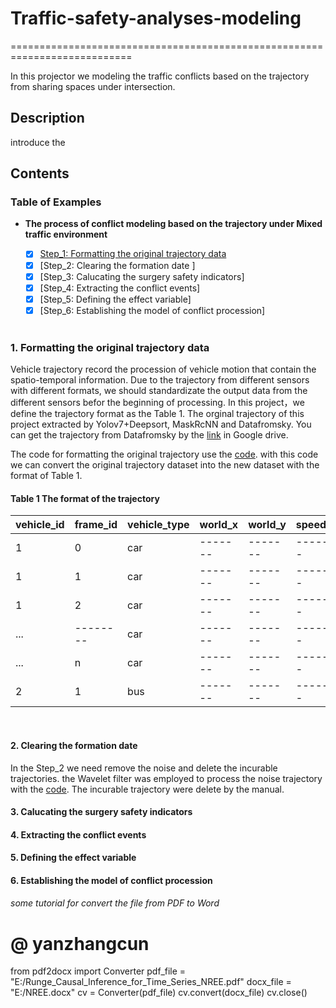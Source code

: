 # Traffic-safety-analyses-modeling

===========================================================================

In this projector we modeling the traffic conflicts based on the trajectory from sharing spaces under intersection. 

## Description

introduce the 

## Contents

### Table of Examples

- **The process of conflict modeling based on the trajectory under Mixed traffic environment**

  - [x] [Step_1: Formatting the original trajectory data](https://drive.google.com/file/d/1uPAuJ7qi1uWRLyAdcDiNVn8jsiBAyzfo/view?usp=share_link)
  - [x] [Step_2: Clearing the formation date ]
  - [x] [Step_3: Calucating the surgery safety indicators]
  - [x] [Step_4: Extracting the conflict events]
  - [x] [Step_5: Defining the effect variable]
  - [x] [Step_6: Establishing the model of conflict procession]
  <br>


### 1. Formatting the original trajectory data

Vehicle trajectory record the procession of vehicle motion that contain the spatio-temporal information. Due to the trajectory from different sensors with different formats, we should standardizate the output data from the different sensors befor the beginning of processing. In this project，we define the trajectory format as the Table 1. The orginal trajectory of this project extracted by Yolov7+Deepsort, MaskRcNN and Datafromsky. You can get the trajectory from Datafromsky by the [link](https://drive.google.com/file/d/1lQuGvIBc-apCCxEdDFJZZ7eMZ9YtxTnB/view?usp=share_link) in Google drive. 

The code for formatting the original trajectory use the [code]([Traffic-safty-analyses-modeling/code/data_process.ipynb](https://github.com/YANzhangcun/Traffic-safty-analyses-modeling/blob/master/code/data_process.ipynb)). with this code we can convert the original trajectory dataset into the new dataset with the format of Table 1.

#### Table 1 The format of the trajectory 
|vehicle_id|frame_id|vehicle_type|world_x|world_y|speed_x|speed_y|acc_x|acc_y|jerk_x|jerk_y|
|----------|--------|------------|-------|-------|-------|-------|-----|-----|------|------|
|     1    |  0     |     car    |-------|-------|-------|-------|-----|-----|------|------|
|     1    |  1     |     car    |-------|-------|-------|-------|-----|-----|------|------|
|     1    |  2     |     car    |-------|-------|-------|-------|-----|-----|------|------|
|    ...   |--------|     car    |-------|-------|-------|-------|-----|-----|------|------|
|    ...   |  n     |     car    |-------|-------|-------|-------|-----|-----|------|------|
|     2    |  1     |     bus    |-------|-------|-------|-------|-----|-----|------|------|
<br>

#### 2. Clearing the formation date
In the Step_2 we need remove the noise and delete the incurable trajectories. the Wavelet filter was employed to process the noise trajectory with the [code](). The incurable trajectory were delete by the manual. 
<a  >
   
</a>

#### 3. Calucating the surgery safety indicators





#### 4. Extracting the conflict events




#### 5. Defining the effect variable




#### 6. Establishing the model of conflict procession



###### some tutorial for convert the file from PDF to Word
# @ yanzhangcun
from pdf2docx import Converter
pdf_file = "E:/Runge_Causal_Inference_for_Time_Series_NREE.pdf"
docx_file = "E:/NREE.docx"
cv = Converter(pdf_file)
cv.convert(docx_file)
cv.close()


<br>



